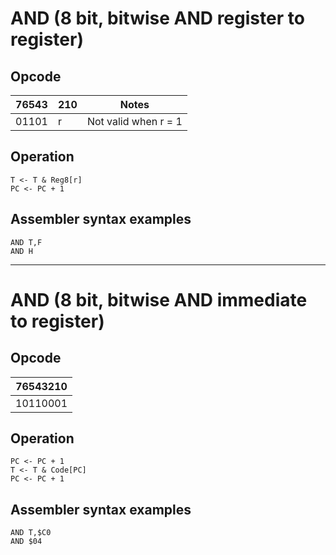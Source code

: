 # AND (8 bit, bitwise AND register to register)

## Opcode
| 76543 | 210 | Notes |
|-------|-----|-------|
| 01101 | r   | Not valid when r = 1 |

## Operation
```
T <- T & Reg8[r]
PC <- PC + 1
```

## Assembler syntax examples
```
AND T,F
AND H
```

---
# AND (8 bit, bitwise AND immediate to register)

## Opcode
| 76543210 |
|----------|
| 10110001 |

## Operation
```
PC <- PC + 1
T <- T & Code[PC]
PC <- PC + 1
```

## Assembler syntax examples
```
AND T,$C0
AND $04
```

